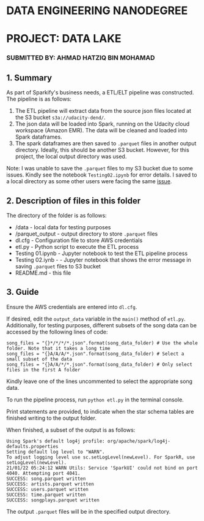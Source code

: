 # DATA ENGINEERING NANODEGREE
# PROJECT: DATA LAKE
### SUBMITTED BY: AHMAD HATZIQ BIN MOHAMAD

## 1. Summary
As part of Sparkify's business needs, a ETL/ELT pipeline was constructed. The pipeline is as follows: 

1. The ETL pipeline will extract data from the source json files located at the S3 bucket `s3a://udacity-dend/`.
2. The json data will be loaded into Spark, running on the Udacity cloud workspace (Amazon EMR). The data will be cleaned and loaded into Spark dataframes.
3. The spark dataframes are then saved to `.parquet` files in another output directory. Ideally, this should be another S3 bucket. However, for this project, the local output directory was used. 

Note: I was unable to save the `.parquet` files to my S3 bucket due to some issues. Kindly see the notebook `Testing02.ipynb` for error details. I saved to a local directory as some other users were facing the same [issue](https://knowledge.udacity.com/questions/452735). 

## 2. Description of files in this folder

The directory of the folder is as follows:
* /data - local data for testing purposes
* /parquet_output - output directory to store `.parquet` files
* dl.cfg - Configuration file to store AWS credentials
* etl.py - Python script to execute the ETL process
* Testing 01.ipynb - Jupyter notebook to test the ETL pipeline process
* Testing 02.iynb - - Jupyter notebook that shows the error message in saving `.parquet` files to S3 bucket
* README.md - this file

## 3. Guide

Ensure the AWS credentials are entered into `dl.cfg`. 

If desired, edit the `output_data` variable in the `main()` method of `etl.py`. Additionally, for testing purposes, different subsets of the song data can be accessed by the following lines of code: 
```
song_files = "{}*/*/*/*.json".format(song_data_folder) # Use the whole folder. Note that it takes a long time
song_files = "{}A/A/A/*.json".format(song_data_folder) # Select a small subset of the data
song_files = "{}A/A/*/*.json".format(song_data_folder) # Only select files in the first A folder
```
Kindly leave one of the lines uncommented to select the appropriate song data. 

To run the pipeline process, run `python etl.py` in the terminal console. 

Print statements are provided, to indicate when the star schema tables are finished writing to the output folder. 

When finished, a subset of the output is as follows:

```
Using Spark's default log4j profile: org/apache/spark/log4j-defaults.properties
Setting default log level to "WARN".
To adjust logging level use sc.setLogLevel(newLevel). For SparkR, use setLogLevel(newLevel).
21/01/22 05:24:12 WARN Utils: Service 'SparkUI' could not bind on port 4040. Attempting port 4041.
SUCCESS: song.parquet written                                                                                                             
SUCCESS: artists.parquet written                                                                                                          
SUCCESS: users.parquet written                                                                                                            
SUCCESS: time.parquet written                                                                                                            
SUCCESS: songplays.parquet written    

```
The output `.parquet` files will be in the specified output directory. 
